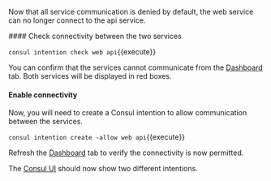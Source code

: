 Now that all service communication is denied by default, the web service can no longer connect to the api service. 

#### Check connectivity between the two services

`consul intention check web api`{{execute}}

You can confirm that the services cannot communicate from the [Dashboard](https://[[HOST_SUBDOMAIN]]-9090-[[KATACODA_HOST]].environments.katacoda.com/ui) tab. Both services will be displayed in red boxes. 

#### Enable connectivity

Now, you will need to create a Consul intention to allow communication between the services. 

`consul intention create -allow web api`{{execute}}

Refresh the [Dashboard](https://[[HOST_SUBDOMAIN]]-9090-[[KATACODA_HOST]].environments.katacoda.com/ui) tab to verify the connectivity is now permitted.

The [Consul UI](https://[[HOST_SUBDOMAIN]]-80-[[KATACODA_HOST]].environments.katacoda.com/ui/dc1/intentions) should now show two different intentions.
